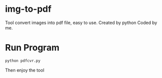 # img-to-pdf
Tool convert images into pdf file, easy to use. Created by python Coded by me.

# Run Program
```bash
python pdfcvr.py
```
Then enjoy the tool
